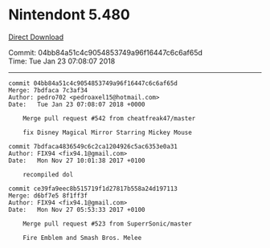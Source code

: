 # Nintendont 5.480
[Direct Download](./Nintendont.zip)

Commit: 04bb84a51c4c9054853749a96f16447c6c6af65d  
Time: Tue Jan 23 07:08:07 2018   

-----

```
commit 04bb84a51c4c9054853749a96f16447c6c6af65d
Merge: 7bdfaca 7c3af34
Author: pedro702 <pedroaxel15@hotmail.com>
Date:   Tue Jan 23 07:08:07 2018 +0000

    Merge pull request #542 from cheatfreak47/master
    
    fix Disney Magical Mirror Starring Mickey Mouse
```

```
commit 7bdfaca4836549c6c2ca1204926c5ac6353e0a31
Author: FIX94 <fix94.1@gmail.com>
Date:   Mon Nov 27 10:01:38 2017 +0100

    recompiled dol
```

```
commit ce39fa9eec8b515719f1d27817b558a24d197113
Merge: d6bf7e5 8f1ff3f
Author: FIX94 <fix94.1@gmail.com>
Date:   Mon Nov 27 05:53:33 2017 +0100

    Merge pull request #523 from SuperrSonic/master
    
    Fire Emblem and Smash Bros. Melee
```
